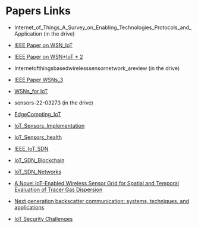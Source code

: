 # Papers Links

- Internet_of_Things_A_Survey_on_Enabling_Technologies_Protocols_and_Application (in the drive)

- [IEEE Paper on WSN_IoT](https://ieeexplore.ieee.org/document/10079014 "IEEE Paper on WSN_IoT")

- [IEEE Paper on WSN*IoT * 2](https://ieeexplore.ieee.org/document/6827681 "IEEE Paper on WSN_IoT _ 2")

- Internetofthingsbasedwirelesssensornetwork_areview (in the drive)

- [IEEE Paper WSNs_3](https://ieeexplore.ieee.org/abstract/document/1368897 "IEEE Paper WSNs_3")

- [WSNs_for IoT](https://arxiv.org/pdf/1606.08407.pdf "WSNs_for IoT")

- sensors-22-03273 (in the drive)

- [EdgeCompting_IoT](https://www.mdpi.com/1424-8220/20/22/6441 "EdgeCompting_IoT")

- [IoT_Sensors_Implementation](https://ieeexplore.ieee.org/document/8767280 "IoT_Sensors_Implementation")

- [IoT_Sensors_health](https://ieeexplore.ieee.org/document/8767280 "IoT_Sensors_health")

- [IEEE_IoT_SDN](https://ieeexplore.ieee.org/document/7899572 "IEEE_IoT_SDN")

- [IoT_SDN_Blockchain](https://ieeexplore.ieee.org/document/9350593 "IoT_SDN_Blockchain")

- [IoT_SDN_Networks](https://ieeexplore.ieee.org/document/9350593 "IoT_SDN_Networks")

- [A Novel IoT-Enabled Wireless Sensor Grid for Spatial and Temporal Evaluation of Tracer Gas Dispersion](https://www.mdpi.com/1424-8220/23/8/3920 "A Novel IoT-Enabled Wireless Sensor Grid for Spatial and Temporal Evaluation of Tracer Gas Dispersion")

- [Next generation backscatter communication: systems, techniques, and applications](https://jwcn-eurasipjournals.springeropen.com/articles/10.1186/s13638-019-1391-7 "Next generation backscatter communication: systems, techniques, and applications")

- [IoT Security Challenges](https://www.sciencedirect.com/science/article/abs/pii/S1389128618307035 "IoT Security Challenges")

